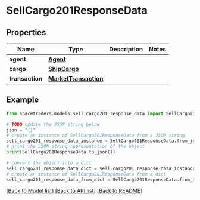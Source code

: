 # SellCargo201ResponseData


## Properties

Name | Type | Description | Notes
------------ | ------------- | ------------- | -------------
**agent** | [**Agent**](Agent.md) |  | 
**cargo** | [**ShipCargo**](ShipCargo.md) |  | 
**transaction** | [**MarketTransaction**](MarketTransaction.md) |  | 

## Example

```python
from spacetraders.models.sell_cargo201_response_data import SellCargo201ResponseData

# TODO update the JSON string below
json = "{}"
# create an instance of SellCargo201ResponseData from a JSON string
sell_cargo201_response_data_instance = SellCargo201ResponseData.from_json(json)
# print the JSON string representation of the object
print(SellCargo201ResponseData.to_json())

# convert the object into a dict
sell_cargo201_response_data_dict = sell_cargo201_response_data_instance.to_dict()
# create an instance of SellCargo201ResponseData from a dict
sell_cargo201_response_data_from_dict = SellCargo201ResponseData.from_dict(sell_cargo201_response_data_dict)
```
[[Back to Model list]](../README.md#documentation-for-models) [[Back to API list]](../README.md#documentation-for-api-endpoints) [[Back to README]](../README.md)


